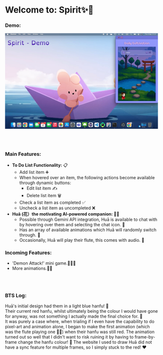 # Welcome to: Spirit✨🏮
### Demo:
[![Spirit Demo](./resources-readme/Spirit-Demo-Thumbnail.png)](./resources-readme/Spirit-Demo.mp4)


<br></br>
### Main Features:
- <b>To Do List Functionality:</b> 📋
  - Add list item ➕
  - When hovered over an item, the following actions become available through dynamic buttons: 
    - Edit list item ✍️
    - Delete list item 🗑️
  - Check a list item as completed ✅
  - Uncheck a list item as uncompleted ❌
- <b>Huā (花）the motivating AI-powered companion: </b>🏮🦊
  - Possible through Gemini API integration, Huā is available to chat with by hovering over them and selecting the chat icon. 💬
  - Has an array of available animations which Huā will randomly switch through. 👯
  - Occasionally, Huā will play their flute, this comes with audio. 🪈
   
### Incoming Features:
- 'Demon Attack!' mini game.👹💥🥊
- More animations.🏮💃

<br></br>
### BTS Log:
Huā's initial design had them in a light blue hanfu! 🩵  
Their current red hanfu, whilst ultimately being the colour I would have gone for anyway, was not something I actually made the final choice for. 🤔  
It was purely a case where, when trialing if I even have the capability to do pixel-art and animation alone, I began to make the first animation (which was the flute playing one 🪈🎶) when their hanfu was still red. The animation turned out so well that I didn't want to risk ruining it by having to frame-by-frame change the hanfu colour! 🥲 The website I used to draw Huā did not have a sync feature for multiple frames, so I simply stuck to the red! ❤️
